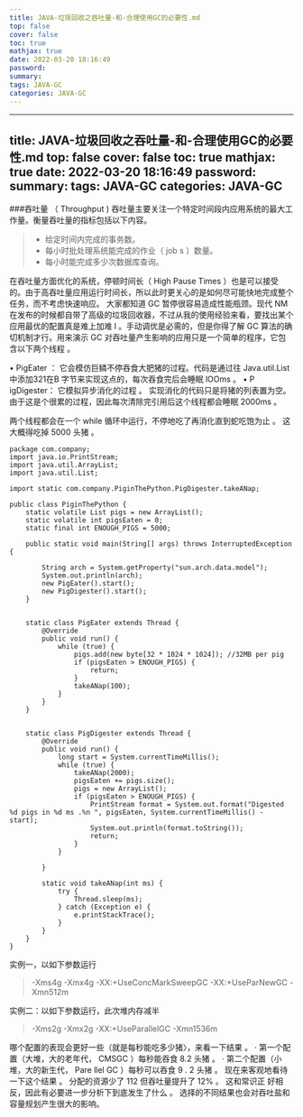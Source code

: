 ```yaml
---
title: JAVA-垃圾回收之吞吐量-和-合理使用GC的必要性.md
top: false
cover: false
toc: true
mathjax: true
date: 2022-03-20 18:16:49
password:
summary:
tags: JAVA-GC
categories: JAVA-GC
---
```

---
title: JAVA-垃圾回收之吞吐量-和-合理使用GC的必要性.md
top: false
cover: false
toc: true
mathjax: true
date: 2022-03-20 18:16:49
password:
summary:
tags: JAVA-GC
categories: JAVA-GC
---
###吞吐量 （ Throughput )
吞吐量主要关注一个特定时间段内应用系统的最大工作量。衡量吞吐量的指标包括以下内容。
>- 给定时间内完成的事务数。
>- 每小时批处理系统能完成的作业（ job s ）数量。
>-  每小时能完成多少次数据库查询。

在吞吐量方面优化的系统，停顿时间长（ High Pause Times ）也是可以接受的。由于高吞吐量应用运行时间长，所以此时更关心的是如何尽可能快地完成整个任务，而不考虑快速响应。
大家都知道 GC 暂停很容易造成性能瓶颈。现代 NM 在发布的时候都自带了高级的垃圾回收器，不过从我的使用经验来看，要找出某个应用最优的配置真是难上加难 l 。手动调优是必需的，但是你得了解 GC 算法的确切机制才行。用来演示 GC 对吞吐量产生影响的应用只是一个简单的程序，它包含以下两个线程 。

• PigEater ： 它会模仿巨鳞不停吞食大肥猪的过程。代码是通过往 Java.util.List 中添加321在B 字节来实现这点的，每次吞食完后会睡眠 lOOms 。
• P igDigester： 它模拟异步消化的过程 。 实现消化的代码只是将猪的列表置为空。 由于这是个很累的过程，因此每次清除完引用后这个线程都会睡眠 2000ms 。

两个线程都会在一个 while 循环中运行，不停地吃了再消化直到蛇吃饱为止 。 这大概得吃掉 5000 头猪 。

~~~
package com.company;
import java.io.PrintStream;
import java.util.ArrayList;
import java.util.List;

import static com.company.PiginThePython.PigDigester.takeANap;

public class PiginThePython {
    static volatile List pigs = new ArrayList();
    static volatile int pigsEaten = 0;
    static final int ENOUGH_PIGS = 5000;

    public static void main(String[] args) throws InterruptedException {

        String arch = System.getProperty("sun.arch.data.model");
        System.out.println(arch);
        new PigEater().start();
        new PigDigester().start();
    }


    static class PigEater extends Thread {
        @Override
        public void run() {
            while (true) {
                pigs.add(new byte[32 * 1024 * 1024]); //32MB per pig
                if (pigsEaten > ENOUGH_PIGS) {
                    return;
                }
                takeANap(100);
            }
        }
    }


    static class PigDigester extends Thread {
        @Override
        public void run() {
            long start = System.currentTimeMillis();
            while (true) {
                takeANap(2000);
                pigsEaten += pigs.size();
                pigs = new ArrayList();
                if (pigsEaten > ENOUGH_PIGS) {
                    PrintStream format = System.out.format("Digested %d pigs in %d ms .%n ", pigsEaten, System.currentTimeMillis() - start);
                    System.out.println(format.toString());
                    return;
                }
            }

        }

        static void takeANap(int ms) {
            try {
                Thread.sleep(ms);
            } catch (Exception e) {
                e.printStackTrace();
            }
        }
    }
}
~~~

实例一，以如下参数运行
>-Xms4g -Xmx4g -XX:+UseConcMarkSweepGC -XX:+UseParNewGC -Xmn512m 

实例二：以如下参数运行，此次堆内存减半
>-Xms2g -Xmx2g -XX:+UseParallelGC -Xmn1536m



哪个配置的表现会更好一些（就是每秒能吃多少猪〉，来看一下结果 。
· 第一个配置（大堆，大的老年代， CMSGC ）每秒能吞食 8.2 头猪 。
· 第二个配置（小堆，大的新生代， Pare llel GC ）每秒可以吞食 9 . 2 头猪 。
现在来客观地看待一下这个结果 。 分配的资源少了 112 但吞吐量提升了 12% 。 这和常识正
好相反，因此有必要进一步分析下到底发生了什么 。 选择的不同结果也会对吞吐盐和容量规划产生很大的影响。
